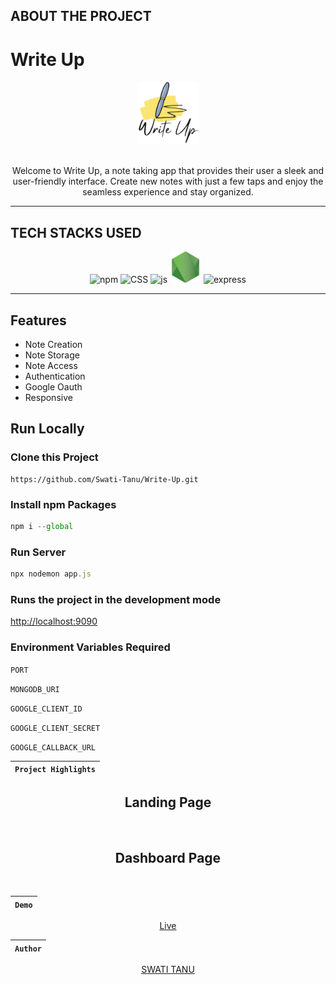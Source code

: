 ## ABOUT THE PROJECT
<h1> Write Up </h1>
<div align="center"  width="100" height="100">
  <img src="public/img/logo.png" alt="html"  height="100"/>
  <br>
  <br>
  <p>Welcome to Write Up, a note taking app that provides their user a sleek and user-friendly interface. Create new notes with just a few taps and enjoy the seamless experience and stay organized.</p>
</div>
<hr> 

## TECH STACKS USED

<p align = "center">
<img src="https://user-images.githubusercontent.com/25181517/121401671-49102800-c959-11eb-9f6f-74d49a5e1774.png" alt="npm" width="50" height="50"/>
<img src="https://user-images.githubusercontent.com/25181517/183898674-75a4a1b1-f960-4ea9-abcb-637170a00a75.png" alt="CSS" width="50" height="55"/>
<img src="https://user-images.githubusercontent.com/25181517/117447155-6a868a00-af3d-11eb-9cfe-245df15c9f3f.png" alt="js" width="50" height="50"/>
<img src="https://raw.githubusercontent.com/PrinceCorwin/Useful-tech-icons/main/images/nodejs.png" alt="nodejs" width="50" height="50"/>
<img src="https://res.cloudinary.com/kc-cloud/images/f_auto,q_auto/v1651772163/expressjslogo/expressjslogo.webp?_i=AA" alt="express" width="50" height="50"/>
  
</p>
<hr>


## Features 
-  Note Creation
-  Note Storage
-  Note Access
-  Authentication 
-  Google Oauth
-  Responsive


## Run Locally


### Clone this Project

```
https://github.com/Swati-Tanu/Write-Up.git
```

### Install npm Packages

```javascript
npm i --global
```

### Run Server
```javascript
npx nodemon app.js
```
### Runs the project in the development mode

[http://localhost:9090](http://localhost:9090)


### Environment Variables Required

`PORT`

`MONGODB_URI`

`GOOGLE_CLIENT_ID`

`GOOGLE_CLIENT_SECRET`

`GOOGLE_CALLBACK_URL`

   
<div align = "center">  
  
  
| `Project Highlights` |
| :------------------: | 

 <div align = "center">
   <h2>Landing Page</h2>
   

   <br>
   <h2>Dashboard Page</h2>
   
 
<div/>
  <br>

| `Demo` |
| :----: | 
   

[Live](https://tasty-jade-fossa.cyclic.app/)


 
| `Author` |
| :-------: | 
 
 [SWATI TANU](https://github.com/Swati-Tanu) 
 
